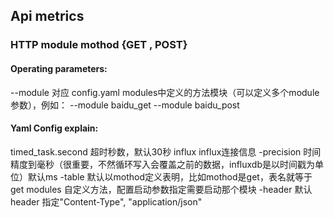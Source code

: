 ## Api metrics
### HTTP module mothod {GET , POST}

#### Operating parameters:
--module 对应 config.yaml modules中定义的方法模块（可以定义多个module参数），例如：
--module baidu_get --module baidu_post

#### Yaml Config explain:
timed_task.second 超时秒数，默认30秒
influx            influx连接信息
  -precision      时间精度到毫秒（很重要，不然循环写入会覆盖之前的数据，influxdb是以时间戳为单位）默认ms
  -table          默认以mothod定义表明，比如mothod是get，表名就等于get
modules           自定义方法，配置启动参数指定需要启动那个模块
  -header         默认header 指定"Content-Type", "application/json"